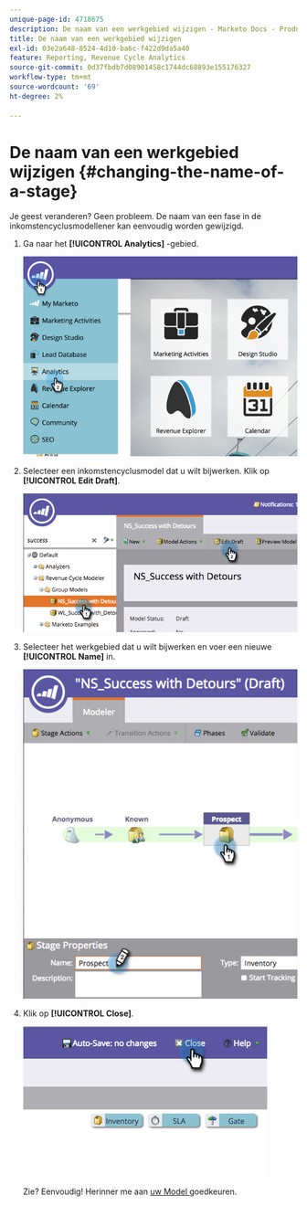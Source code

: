 ```yaml
---
unique-page-id: 4718675
description: De naam van een werkgebied wijzigen - Marketo Docs - Productdocumentatie
title: De naam van een werkgebied wijzigen
exl-id: 03e2a648-8524-4d10-ba6c-f422d9da5a40
feature: Reporting, Revenue Cycle Analytics
source-git-commit: 0d37fbdb7d08901458c1744dc68893e155176327
workflow-type: tm+mt
source-wordcount: '69'
ht-degree: 2%

---
```


# De naam van een werkgebied wijzigen {#changing-the-name-of-a-stage}

Je geest veranderen? Geen probleem. De naam van een fase in de inkomstencyclusmodellener kan eenvoudig worden gewijzigd.

1. Ga naar het **[!UICONTROL Analytics]** -gebied.

   ![](assets/image2015-4-27-23-3a18-3a34.png)

1. Selecteer een inkomstencyclusmodel dat u wilt bijwerken. Klik op **[!UICONTROL Edit Draft]**.

   ![](assets/image2015-4-27-17-3a36-3a33.png)

1. Selecteer het werkgebied dat u wilt bijwerken en voer een nieuwe **[!UICONTROL Name]** in.

   ![](assets/image2015-4-27-17-3a40-3a46.png)

1. Klik op **[!UICONTROL Close]**.

   ![](assets/image2015-4-27-17-3a41-3a51.png)

   Zie? Eenvoudig! Herinner me aan [ uw Model ](/help/marketo/product-docs/reporting/revenue-cycle-analytics/revenue-cycle-models/approve-unapprove-a-revenue-model.md) goedkeuren.
